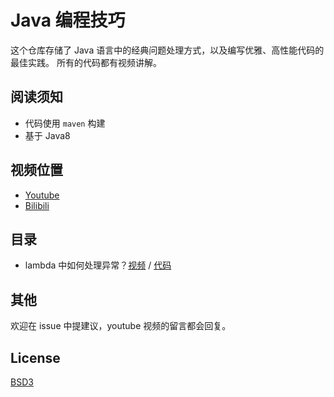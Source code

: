# Java 编程技巧

这个仓库存储了 Java 语言中的经典问题处理方式，以及编写优雅、高性能代码的最佳实践。
所有的代码都有视频讲解。

## 阅读须知

- 代码使用 `maven` 构建
- 基于 Java8

## 视频位置

- [Youtube](https://www.youtube.com/playlist?list=PLK2w-tGRdrj7SUZ1m2tMJ3FKb5SCn7r7I)
- [Bilibili](https://www.bilibili.com/video/av27652260/)

## 目录

- lambda 中如何处理异常？[视频](https://youtu.be/W3OfqnTVkbc) / [代码](src/main/java/javatips/lambda/exception)

## 其他

欢迎在 issue 中提建议，youtube 视频的留言都会回复。

## License

[BSD3](LICENSE)